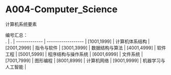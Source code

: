 # A004-Computer_Science
计算机系统要素

编号汇总：  
.              | .                  |
 ------------- | ------------------ |
[1001,1999]    | 计算机体系结构      |
[2001,2999]    | 指令与软件          |
[3001,3999]    | 数据结构与算法      |
[4001,4999]    | 软件工程            |
[5001,5999]    | 程序结构与操作系统   |
[6001,6999]    | 文件系统            |
[7001,7999]    | 图形编程            |
[8001,8999]    | 计算机网络          |
[9001,9999]    | 机器学习与人工智能   |